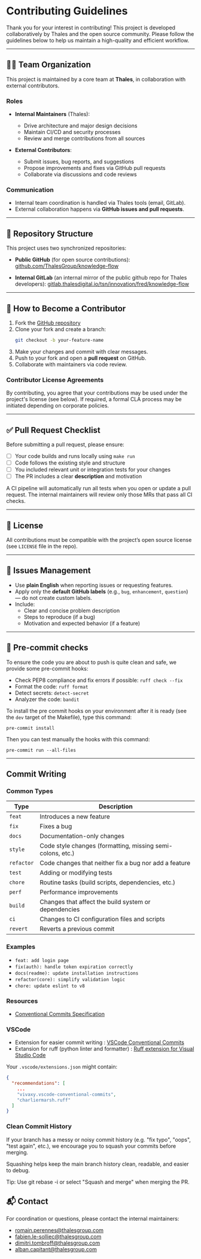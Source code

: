 # Contributing Guidelines

Thank you for your interest in contributing! This project is developed collaboratively by Thales and the open source community. Please follow the guidelines below to help us maintain a high-quality and efficient workflow.

---

## 🧑‍💻 Team Organization

This project is maintained by a core team at **Thales**, in collaboration with external contributors.

### Roles

- **Internal Maintainers** (Thales):
  - Drive architecture and major design decisions
  - Maintain CI/CD and security processes
  - Review and merge contributions from all sources

- **External Contributors**:
  - Submit issues, bug reports, and suggestions
  - Propose improvements and fixes via GitHub pull requests
  - Collaborate via discussions and code reviews

### Communication

- Internal team coordination is handled via Thales tools (email, GitLab).
- External collaboration happens via **GitHub issues and pull requests**.

---

## 🔄 Repository Structure

This project uses two synchronized repositories:

- **Public GitHub** (for open source contributions):
  [github.com/ThalesGroup/knowledge-flow](https://github.com/ThalesGroup/knowledge-flow)

- **Internal GitLab** (an internal mirror of the public github repo for Thales developers):
  [gitlab.thalesdigital.io/tsn/innovation/fred/knowledge-flow](https://gitlab.thalesdigital.io/tsn/innovation/fred/knowledge-flow)

---

## 🚀 How to Become a Contributor

1. Fork the [GitHub repository](https://gitlab.thalesdigital.io/tsn/innovation/fred/knowledge-flow)
2. Clone your fork and create a branch:
   ```bash
   git checkout -b your-feature-name
   ```
3. Make your changes and commit with clear messages.
4. Push to your fork and open a **pull request** on GitHub.
5. Collaborate with maintainers via code review.

### Contributor License Agreements

By contributing, you agree that your contributions may be used under the project's license (see below). If required, a formal CLA process may be initiated depending on corporate policies.

---

## ✅ Pull Request Checklist

Before submitting a pull request, please ensure:

- [ ] Your code builds and runs locally using `make run`
- [ ] Code follows the existing style and structure
- [ ] You included relevant unit or integration tests for your changes
- [ ] The PR includes a clear **description** and motivation

A CI pipeline will automatically run all tests when you open or update a pull request. The internal maintainers will review only those MRs that pass all CI checks.

---

## 🧾 License

All contributions must be compatible with the project’s open source license (see `LICENSE` file in the repo).

---

## 🐛 Issues Management

- Use **plain English** when reporting issues or requesting features.
- Apply only the **default GitHub labels** (e.g., `bug`, `enhancement`, `question`) — do not create custom labels.
- Include:
  - Clear and concise problem description
  - Steps to reproduce (if a bug)
  - Motivation and expected behavior (if a feature)

---

## 🎯 Pre-commit checks

To ensure the code you are about to push is quite clean and safe, we provide some pre-commit hooks:

- Check PEP8 compliance and fix errors if possible: `ruff check --fix`
- Format the code: `ruff format`
- Detect secrets: `detect-secret`
- Analyzer the code: `bandit`

To install the pre commit hooks on your environment after it is ready (see the `dev` target of the Makefile), type this command:
```
pre-commit install
```

Then you can test manually the hooks with this command:
```
pre-commit run --all-files
```
---

## Commit Writing

### Common Types

| Type       | Description                                                        |
|------------|--------------------------------------------------------------------|
| `feat`     | Introduces a new feature                                           |
| `fix`      | Fixes a bug                                                        |
| `docs`     | Documentation-only changes                                         |
| `style`    | Code style changes (formatting, missing semi-colons, etc.)         |
| `refactor` | Code changes that neither fix a bug nor add a feature              |
| `test`     | Adding or modifying tests                                          |
| `chore`    | Routine tasks (build scripts, dependencies, etc.)                  |
| `perf`     | Performance improvements                                           |
| `build`    | Changes that affect the build system or dependencies               |
| `ci`       | Changes to CI configuration files and scripts                      |
| `revert`   | Reverts a previous commit                                          |

### Examples

- `feat: add login page`
- `fix(auth): handle token expiration correctly`
- `docs(readme): update installation instructions`
- `refactor(core): simplify validation logic`
- `chore: update eslint to v8`

### Resources

- [Conventional Commits Specification](https://www.conventionalcommits.org/)

### VSCode

- Extension for easier commit writing : [VSCode Conventional Commits](https://marketplace.visualstudio.com/items?itemName=vivaxy.vscode-conventional-commits)
- Extansion for ruff (python linter and formatter) : [Ruff extension for Visual Studio Code](https://marketplace.visualstudio.com/items?itemName=charliermarsh.ruff) 

Your `.vscode/extensions.json` might contain:
```json
{
  "recommendations": [
    ...    
    "vivaxy.vscode-conventional-commits",
    "charliermarsh.ruff"
  ]
}
```

### Clean Commit History

If your branch has a messy or noisy commit history (e.g. "fix typo", "oops", "test again", etc.), we encourage you to squash your commits before merging.

Squashing helps keep the main branch history clean, readable, and easier to debug.

Tip: Use git rebase -i or select "Squash and merge" when merging the PR.

## 📬 Contact

For coordination or questions, please contact the internal maintainers:

- romain.perennes@thalesgroup.com
- fabien.le-solliec@thalesgroup.com
- dimitri.tombroff@thalesgroup.com
- alban.capitant@thalesgroup.com
